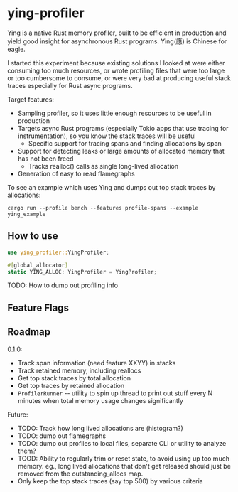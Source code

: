 # ying-profiler

Ying is a native Rust memory profiler, built to be efficient in production and yield good insight for asynchronous Rust programs.  Ying(應) is Chinese for eagle.

I started this experiment because existing solutions I looked at were either consuming too much resources, or 
wrote profiling files that were too large or too cumbersome to consume, or were very bad at producing useful
stack traces especially for Rust async programs.

Target features:
* Sampling profiler, so it uses little enough resources to be useful in production
* Targets async Rust programs (especially Tokio apps that use tracing for instrumentation), so you know the stack traces will be useful
  - Specific support for tracing spans and finding allocations by span
* Support for detecting leaks or large amounts of allocated memory that has not been freed
  - Tracks realloc() calls as single long-lived allocation
* Generation of easy to read flamegraphs

To see an example which uses Ying and dumps out top stack traces by allocations:

`cargo run --profile bench --features profile-spans --example ying_example`

## How to use

```rust
use ying_profiler::YingProfiler;

#[global_allocator]
static YING_ALLOC: YingProfiler = YingProfiler;
```

TODO: How to dump out profiling info

## Feature Flags

## Roadmap

0.1.0:
- Track span information (need feature XXYY) in stacks
- Track retained memory, including reallocs
- Get top stack traces by total allocation
- Get top traces by retained allocation
- `ProfilerRunner` -- utility to spin up thread to print out stuff every N minutes when total memory usage changes significantly

Future:
- TODO: Track how long lived allocations are (histogram?)
- TODO: dump out flamegraphs
- TODO: dump out profiles to local files, separate CLI or utility to analyze them?
- TOOD: Ability to regularly trim or reset state, to avoid using up too much memory.  eg., long lived allocations that don't get released should just be removed from the outstanding_allocs map.
- Only keep the top stack traces (say top 500) by various criteria
